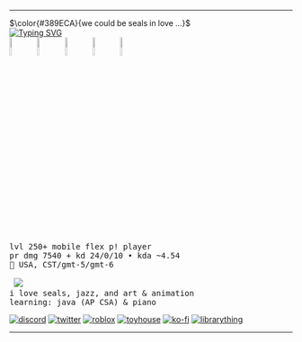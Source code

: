***
$\color{#389ECA}{we could be seals in love ...}$\
<a href="https://git.io/typing-svg"><img src="https://readme-typing-svg.demolab.com?font=sans+serif&weight=500&size=22&duration=4000&pause=1000&color=389ECA&width=435&lines=.%CB%9A+%F0%9F%AB%A7%E2%80%82%CE%B5(++%E0%B1%BF+%3E%E2%A9%8A%3C)%E2%80%82%F0%9F%92%97%E2%80%82(%E2%80%A2%E2%A9%8A%E2%80%A2+%E3%81%A3)3%E2%80%82%F0%9F%AB%A7+%EF%BD%A1%CB%9A" alt="Typing SVG" /></a>\
<img width="9%" src="https://files.catbox.moe/okyffy.webp"> <img width="9%" src="https://files.catbox.moe/paiy38.webp"> <img width="9%" src="https://files.catbox.moe/rojafk.webp"> <img width="9%" src="https://files.catbox.moe/jlsrbp.webp"> <img width="9%" src="https://files.catbox.moe/yufj1i.webp">

    
<pre>
lvl 250+ mobile flex p! player
pr dmg 7540 + kd 24/0/10 • kda ~4.54 
📍 USA, CST/gmt-5/gmt-6

 <img src="https://files.catbox.moe/f1ggut.gif">
i love seals, jazz, and art & animation
learning: java (AP CSA) & piano
</pre>

[![discord](https://img.shields.io/badge/ringedyuki%20-%20%235865F2?style=plastic&logo=discord&logoColor=white)](https://discord.com/channels/@me/1181405606029037652)
[![twitter](https://img.shields.io/badge/twitter%2Fx%20-%20%232b2d45?style=plastic&logo=x&logoColor=white)](https://x.com/sealfan89)
[![roblox](https://img.shields.io/badge/roblox%20-%20%23222430?style=plastic&logo=roblox&logoColor=white)](https://www.roblox.com/users/706276675/profile)
[![toyhouse](https://img.shields.io/badge/toyhouse%20-%20%231d1d26?style=plastic&logo=reverbnation&logoColor=white)](https://toyhou.se/sealharbors)
[![ko-fi](https://img.shields.io/badge/kofi%20-%20%231f1f24?style=plastic&logo=ko-fi&logoColor=white)](https://ko-fi.com/sealfan89)
[![librarything](https://img.shields.io/badge/librarything%20-%20%231e1f21?style=plastic&logo=librarything&logoColor=white)](https://www.librarything.com/profile/sf89)

***
